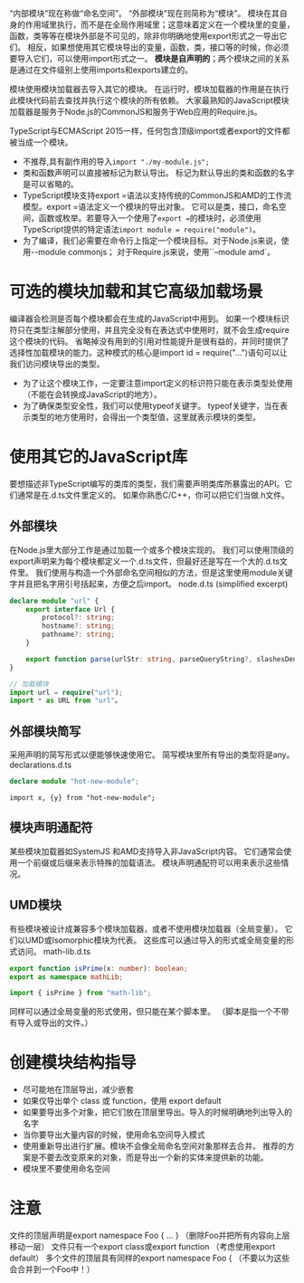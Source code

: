  “内部模块”现在称做“命名空间”。 “外部模块”现在则简称为“模块”。
 模块在其自身的作用域里执行，而不是在全局作用域里；这意味着定义在一个模块里的变量，函数，类等等在模块外部是不可见的，除非你明确地使用export形式之一导出它们。 相反，如果想使用其它模块导出的变量，函数，类，接口等的时候，你必须要导入它们，可以使用import形式之一。
**模块是自声明的**；两个模块之间的关系是通过在文件级别上使用imports和exports建立的。

模块使用模块加载器去导入其它的模块。 在运行时，模块加载器的作用是在执行此模块代码前去查找并执行这个模块的所有依赖。 大家最熟知的JavaScript模块加载器是服务于Node.js的CommonJS和服务于Web应用的Require.js。

TypeScript与ECMAScript 2015一样，任何包含顶级import或者export的文件都被当成一个模块。

- 不推荐,具有副作用的导入`import "./my-module.js";`
- 类和函数声明可以直接被标记为默认导出。 标记为默认导出的类和函数的名字是可以省略的。
- TypeScript模块支持export =语法以支持传统的CommonJS和AMD的工作流模型。export =语法定义一个模块的导出对象。 它可以是类，接口，命名空间，函数或枚举。若要导入一个使用了`export =`的模块时，必须使用TypeScript提供的特定语法`import module = require("module")`。
- 为了编译，我们必需要在命令行上指定一个模块目标。对于Node.js来说，使用--module commonjs； 对于Require.js来说，使用``–module amd`。
# 可选的模块加载和其它高级加载场景
编译器会检测是否每个模块都会在生成的JavaScript中用到。 如果一个模块标识符只在类型注解部分使用，并且完全没有在表达式中使用时，就不会生成require这个模块的代码。 省略掉没有用到的引用对性能提升是很有益的，并同时提供了选择性加载模块的能力。这种模式的核心是import id = require("...")语句可以让我们访问模块导出的类型。
- 为了让这个模块工作，一定要注意import定义的标识符只能在表示类型处使用（不能在会转换成JavaScript的地方）。
- 为了确保类型安全性，我们可以使用typeof关键字。 typeof关键字，当在表示类型的地方使用时，会得出一个类型值，这里就表示模块的类型。
# 使用其它的JavaScript库
要想描述非TypeScript编写的类库的类型，我们需要声明类库所暴露出的API。它们通常是在.d.ts文件里定义的。 如果你熟悉C/C++，你可以把它们当做.h文件。
## 外部模块
在Node.js里大部分工作是通过加载一个或多个模块实现的。 我们可以使用顶级的export声明来为每个模块都定义一个.d.ts文件，但最好还是写在一个大的.d.ts文件里。 我们使用与构造一个外部命名空间相似的方法，但是这里使用module关键字并且把名字用引号括起来，方便之后import。 
node.d.ts (simplified excerpt)
```ts
declare module "url" {
    export interface Url {
        protocol?: string;
        hostname?: string;
        pathname?: string;
    }

    export function parse(urlStr: string, parseQueryString?, slashesDenoteHost?): Url;
}
```
```ts
// 加载模块
import url = require("url");
import * as URL from "url"。
```
## 外部模块简写
采用声明的简写形式以便能够快速使用它。
简写模块里所有导出的类型将是any。
declarations.d.ts
```ts
declare module "hot-new-module";
```
`import x, {y} from "hot-new-module";`
## 模块声明通配符
某些模块加载器如SystemJS 和AMD支持导入非JavaScript内容。 它们通常会使用一个前缀或后缀来表示特殊的加载语法。 模块声明通配符可以用来表示这些情况。
## UMD模块
有些模块被设计成兼容多个模块加载器，或者不使用模块加载器（全局变量）。 它们以UMD或Isomorphic模块为代表。 这些库可以通过导入的形式或全局变量的形式访问。 
math-lib.d.ts
```ts
export function isPrime(x: number): boolean;
export as namespace mathLib;
```
```ts
import { isPrime } from "math-lib";
```
同样可以通过全局变量的形式使用，但只能在某个脚本里。 （脚本是指一个不带有导入或导出的文件。）
# 创建模块结构指导
- 尽可能地在顶层导出，减少嵌套
- 如果仅导出单个 class 或 function，使用 export default
- 如果要导出多个对象，把它们放在顶层里导出。导入的时候明确地列出导入的名字
- 当你要导出大量内容的时候，使用命名空间导入模式
- 使用重新导出进行扩展。模块不会像全局命名空间对象那样去合并。 推荐的方案是不要去改变原来的对象，而是导出一个新的实体来提供新的功能。
- 模块里不要使用命名空间
# 注意
文件的顶层声明是export namespace Foo { ... } （删除Foo并把所有内容向上层移动一层）
文件只有一个export class或export function （考虑使用export default）
多个文件的顶层具有同样的export namespace Foo { （不要以为这些会合并到一个Foo中！）